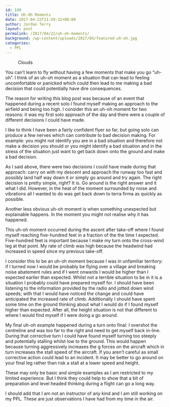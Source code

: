 ```yaml
---
id: 149
title: Uh-Oh Moments
date: 2017-04-22T21:59:32+00:00
author: Jordan Terry
layout: post
permalink: /2017/04/22/uh-oh-moments/
background: /wp-content/uploads/2017/04/featured-uh-oh.jpg
categories:
  - PPL
---
```

<figure id="attachment_150" class="thumbnail wp-caption alignnone"><img loading="lazy" class="size-large wp-image-150" src="{{ site.baseurl }}/wp-content/uploads/2017/04/featured-uh-oh-1024x461.jpg" alt="" srcset="{{ site.baseurl }}/wp-content/uploads/2017/04/featured-uh-oh-1024x461.jpg 1024w, {{ site.baseurl }}/wp-content/uploads/2017/04/featured-uh-oh-300x135.jpg 300w, {{ site.baseurl }}/wp-content/uploads/2017/04/featured-uh-oh-768x346.jpg 768w, {{ site.baseurl }}/wp-content/uploads/2017/04/featured-uh-oh.jpg 2000w" sizes="(max-width: 1024px) 100vw, 1024px" /><figcaption class="caption wp-caption-text">Clouds</figcaption></figure>

You can’t learn to fly without having a few moments that make you go “uh-oh”. I think of an uh-oh moment as a situation that can lead to feeling uncomfortable or panicked which could then lead to me making a bad decision that could potentially have dire consequences.

The reason for writing this blog post was because of an event that happened during a recent solo I found myself making an approach to the airfield and being too high. I consider this an uh-oh moment for two reasons: it was my first solo approach of the day and there were a couple of different decisions I could have made.

I like to think I have been a fairly confident flyer so far, but going solo can produce a few nerves which can contribute to bad decision making. For example: you might not identify you are in a bad situation and therefore not make a decision you should or you might identify a bad situation and in the stress of the situation just want to get back down onto the ground and make a bad decision.

As I said above, there were two decisions I could have made during that approach: carry on with my descent and approach the runway too fast and possibly land half way down it or simply go around and try again. The right decision is pretty simple, right? It is. Go around is the right answer and it what I did. However, in the heat of the moment surrounded by noise and vibrations all I wanted to do was get back down to terra firma as quickly as possible.

Another less obvious uh-oh moment is when something unexpected but explainable happens. In the moment you might not realise why it has happened.

This uh-oh moment occurred during the ascent after take-off where I found myself reaching five-hundred feet in a fraction of the the time I expected. Five-hundred feet is important because I make my turn onto the cross-wind leg at that point. My rate of climb was high because the headwind had increased in speed since my previous take-off.

I consider this to be an uh-oh moment because I was in unfamiliar territory: if I turned now I would be probably be flying over a village and breaking noise abatement rules and if I went onwards I would be higher than I expected earlier than expected. Whilst&nbsp;not a terrible situation to be in it is a situation I probably could have prepared myself for. I should have been listening to the information provided by the radio and jotted down wind speeds; with that I would have noticed the change and could have anticipated the increased rate of climb. Additionally I should have spent some time on the ground thinking about what I would do if I found myself higher than expected. After all, the height situation is not that different to where I would find myself if I were doing a go around.

My final uh-oh example happened during a turn onto final: I overshot the centreline and was too far to the right and need to get myself back in-line. During that corrective turn I could have found myself turning too steeply and potentially stalling whilst low to the ground. This would happen because turning aggressively increases the g forces on the aircraft which in turn increases the stall speed of the aircraft. If you aren’t careful as small corrective action could lead to an incident. It may be better to go around on your final leg rather than risk a stall at a lower speed and height.

These may only be basic and simple examples as I am restricted to my limited experience. But I think they could help to show that a bit of preparation and level headed thinking during a flight can go a long way.

I should add that I am not an instructor of any kind and I am still working on my PPL. These are just observations I have had from my time in the air.